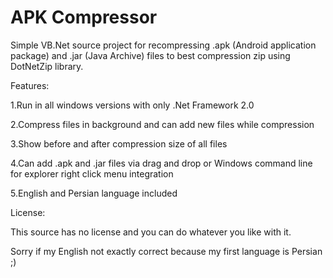 # APK Compressor
Simple VB.Net source project for recompressing .apk (Android application package) and .jar (Java Archive) files to best compression zip using DotNetZip library.

Features:

1.Run in all windows versions with only .Net Framework 2.0

2.Compress files in background and can add new files while compression

3.Show before and after compression size of all files

4.Can add .apk and .jar files via drag and drop or Windows command line for explorer right click menu integration

5.English and Persian language included

License:

This source has no license and you can do whatever you like with it.

Sorry if my English not exactly correct because my first language is Persian ;)
